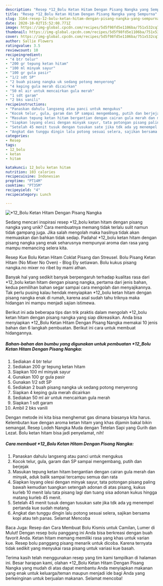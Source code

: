 ```yaml
---
description: "Resep *12_Bolu Ketan Hitam Dengan Pisang Nangka yang Sempurna"
title: "Resep *12_Bolu Ketan Hitam Dengan Pisang Nangka yang Sempurna"
slug: 3164-resep-12-bolu-ketan-hitam-dengan-pisang-nangka-yang-sempurna
date: 2020-10-02T15:52:08.771Z
image: https://img-global.cpcdn.com/recipes/5d5f98fd5e1106ba/751x532cq70/12_bolu-ketan-hitam-dengan-pisang-nangka-foto-resep-utama.jpg
thumbnail: https://img-global.cpcdn.com/recipes/5d5f98fd5e1106ba/751x532cq70/12_bolu-ketan-hitam-dengan-pisang-nangka-foto-resep-utama.jpg
cover: https://img-global.cpcdn.com/recipes/5d5f98fd5e1106ba/751x532cq70/12_bolu-ketan-hitam-dengan-pisang-nangka-foto-resep-utama.jpg
author: Sallie Flowers
ratingvalue: 3.5
reviewcount: 10
recipeingredient:
- "4 btr telur"
- "200 gr tepung ketan hitam"
- "100 ml minyak sayur"
- "100 gr gula pasir"
- "1/2 sdt SP"
- "2 buah pisang nangka uk sedang potong menyerong"
- "4 keping gula merah dicairkan"
- "50 ml air untuk mencairkan gula merah"
- "1 sdt garam"
- "2 bks vanili"
recipeinstructions:
- "Panaskan dahulu langseng atau panci untuk mengukus"
- "Kocok telur, gula, garam dan SP sampai mengembang, putih dan berjejak"
- "Masukan tepung ketan hitam bergantian dengan cairan gula merah dan minyak, aduk balik sampai tercampu semua dan rata"
- "Siapkan loyang olesi dengan minyak sayur, tata potongan pisang paling bawah kemudian tuangkan setengah adonan di atas pisang, kukus kurleb 10 menit lalu tata pisang lagi dan tuang sisa adonan kukus hingga matang kurleb 45 menit."
- "Setelah 45 menit tusuk dengan tusukan sate jika tdk ada yg menempel pertanda kue sudah matang."
- "Angkat dan tunggu dingin lalu potong sesuai selera, sajikan bersama kopi atau teh panas. Selamat Mencoba"
categories:
- Resep
tags:
- 12_bolu
- ketan
- hitam

katakunci: 12_bolu ketan hitam 
nutrition: 103 calories
recipecuisine: Indonesian
preptime: "PT14M"
cooktime: "PT35M"
recipeyield: "4"
recipecategory: Lunch

---
```



![*12_Bolu Ketan Hitam Dengan Pisang Nangka](https://img-global.cpcdn.com/recipes/5d5f98fd5e1106ba/751x532cq70/12_bolu-ketan-hitam-dengan-pisang-nangka-foto-resep-utama.jpg)

Sedang mencari inspirasi resep *12_bolu ketan hitam dengan pisang nangka yang unik? Cara membuatnya memang tidak terlalu sulit namun tidak gampang juga. Jika salah mengolah maka hasilnya tidak akan memuaskan dan bahkan tidak sedap. Padahal *12_bolu ketan hitam dengan pisang nangka yang enak seharusnya mempunyai aroma dan rasa yang mampu memancing selera kita.

Resep Kue Bolu Ketan Hitam Coklat Pisang dan Streusel. Bolu Pisang Ketan Hitam (No Mixer No Oven) - Blog Ely setiawan. Bolu kukus pisang nangka.no mixer no ribet by mami athan.

Banyak hal yang sedikit banyak berpengaruh terhadap kualitas rasa dari *12_bolu ketan hitam dengan pisang nangka, pertama dari jenis bahan, kedua pemilihan bahan segar sampai cara mengolah dan menyajikannya. Tak perlu pusing kalau hendak menyiapkan *12_bolu ketan hitam dengan pisang nangka enak di rumah, karena asal sudah tahu triknya maka hidangan ini mampu menjadi sajian istimewa.


Berikut ini ada beberapa tips dan trik praktis dalam mengolah *12_bolu ketan hitam dengan pisang nangka yang siap dikreasikan. Anda bisa menyiapkan *12_Bolu Ketan Hitam Dengan Pisang Nangka memakai 10 jenis bahan dan 6 langkah pembuatan. Berikut ini cara untuk membuat hidangannya.

<!--inarticleads1-->

##### Bahan-bahan dan bumbu yang digunakan untuk pembuatan *12_Bolu Ketan Hitam Dengan Pisang Nangka:

1. Sediakan 4 btr telur
1. Sediakan 200 gr tepung ketan hitam
1. Siapkan 100 ml minyak sayur
1. Gunakan 100 gr gula pasir
1. Gunakan 1/2 sdt SP
1. Sediakan 2 buah pisang nangka uk sedang potong menyerong
1. Siapkan 4 keping gula merah dicairkan
1. Sediakan 50 ml air untuk mencairkan gula merah
1. Siapkan 1 sdt garam
1. Ambil 2 bks vanili


Dengan metode ini kita bisa menghemat gas dimana biasanya kita harus. Kelembutan kue dengan aroma ketan hitam yang khas dijamin bakal bikin semangat. Resep Lodeh Nangka Muda dengan Tetelan Sapi yang Gurih dan Lezat. Bolu ketan hitam bisa jadi penyelamat, nih! 

<!--inarticleads2-->

##### Cara membuat *12_Bolu Ketan Hitam Dengan Pisang Nangka:

1. Panaskan dahulu langseng atau panci untuk mengukus
1. Kocok telur, gula, garam dan SP sampai mengembang, putih dan berjejak
1. Masukan tepung ketan hitam bergantian dengan cairan gula merah dan minyak, aduk balik sampai tercampu semua dan rata
1. Siapkan loyang olesi dengan minyak sayur, tata potongan pisang paling bawah kemudian tuangkan setengah adonan di atas pisang, kukus kurleb 10 menit lalu tata pisang lagi dan tuang sisa adonan kukus hingga matang kurleb 45 menit.
1. Setelah 45 menit tusuk dengan tusukan sate jika tdk ada yg menempel pertanda kue sudah matang.
1. Angkat dan tunggu dingin lalu potong sesuai selera, sajikan bersama kopi atau teh panas. Selamat Mencoba


Baca Juga: Resep dan Cara Membuat Bolu Kismis untuk Camilan, Lumer di Mulut! Dengan resep bolu panggang ini Anda bisa berkreasi dengan buah favorit Anda. Ketan hitam memang memiliki rasa yang khas untuk varian kue. Resep bolu panggang pisang menarik untuk dicoba. Karena ternyata tidak sedikit yang menyukai rasa pisang untuk variasi kue basah. 

Terima kasih telah menggunakan resep yang tim kami tampilkan di halaman ini. Besar harapan kami, olahan *12_Bolu Ketan Hitam Dengan Pisang Nangka yang mudah di atas dapat membantu Anda menyiapkan makanan yang enak untuk keluarga/teman maupun menjadi ide bagi Anda yang berkeinginan untuk berjualan makanan. Selamat mencoba!
